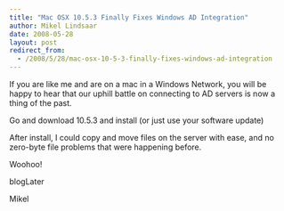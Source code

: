 ```yaml
---
title: "Mac OSX 10.5.3 Finally Fixes Windows AD Integration"
author: Mikel Lindsaar
date: 2008-05-28
layout: post
redirect_from:
  - /2008/5/28/mac-osx-10-5-3-finally-fixes-windows-ad-integration
---
```

If you are like me and are on a mac in a Windows Network, you will be
happy to hear that our uphill battle on connecting to AD servers is now
a thing of the past.

Go and download 10.5.3 and install (or just use your software update)

After install, I could copy and move files on the server with ease, and
no zero-byte file problems that were happening before.

Woohoo!

blogLater

Mikel

